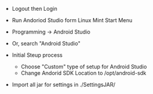  * Logout then Login

 * Run Andoriod Studio form Linux Mint Start Menu
  * Programming -> Android Studio
  * Or, search "Android Studio"

 * Initial Steup process
   * Choose "Custom" type of setup for Android Studio
   * Change Andorid SDK Location to /opt/android-sdk

 * Import all jar for settings in ./SettingsJAR/

